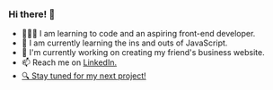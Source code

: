 <h3> Hi there! 👋</h3>
<p>
<ul>
<li>👩🏼‍💻 I am learning to code and an aspiring front-end developer.</li>
<li>🌱 I am currently learning the ins and outs of JavaScript.</li>
<li>🔭 I'm currently working on creating my friend's business website.</li>
  <li>📫 Reach me on <a href="https://www.linkedin.com/in/doyonlaura" target="_blank">LinkedIn. </li>
  <li>🔍 Stay tuned for my next project!</li>
</ul>
